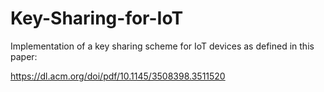 # Key-Sharing-for-IoT
Implementation of a key sharing scheme for IoT devices as defined in this paper:

https://dl.acm.org/doi/pdf/10.1145/3508398.3511520
